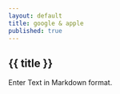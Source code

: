 ```yaml
---
layout: default
title: google & apple
published: true
---
```


## {{ title }}

Enter Text in Markdown format.
